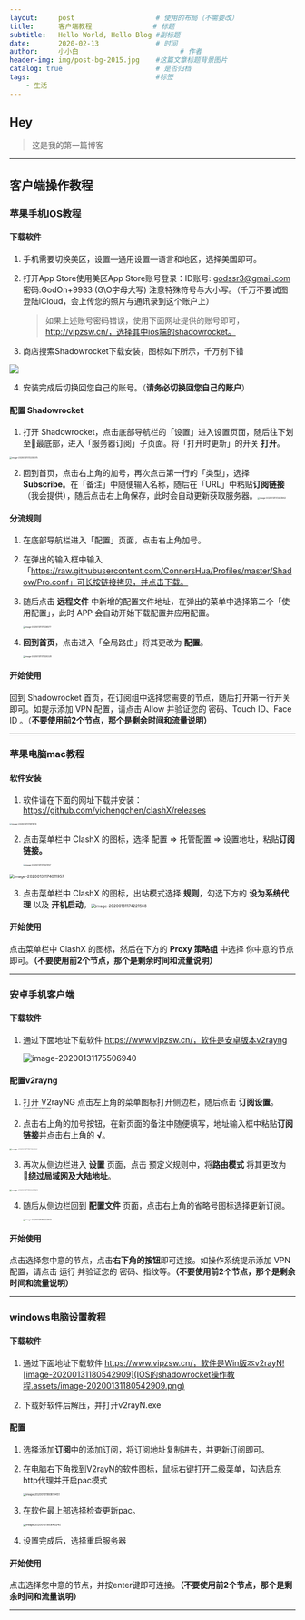 ```yaml
---
layout:     post   				    # 使用的布局（不需要改）
title:      客户端教程 				# 标题 
subtitle:   Hello World, Hello Blog #副标题
date:       2020-02-13 				# 时间
author:     小小白 						# 作者
header-img: img/post-bg-2015.jpg 	#这篇文章标题背景图片
catalog: true 						# 是否归档
tags:								#标签
    - 生活
---
```


## Hey
>这是我的第一篇博客

---





## **客户端操作教程**

### 苹果手机IOS教程

#### 下载软件

1. 手机需要切换美区，设置—通用设置—语言和地区，选择美国即可。

2. 打开App Store使用美区App Store账号登录：ID账号: [godssr3@gmail.com](mailto:godssr3@gmail.com) 密码:GodOn+9933 (G\O字母大写) 注意特殊符号与大小写。（千万不要试图登陆iCloud，会上传您的照片与通讯录到这个账户上）

   > 如果上述账号密码错误，使用下面网址提供的账号即可，http://vipzsw.cn/，选择其中ios端的shadowrocket。

3. 商店搜索Shadowrocket下载安装，图标如下所示，千万别下错

![](IOS的shadowrocket操作教程.assets/image-20200131171617397.png)

4. 安装完成后切换回您自己的账号。（**请务必切换回您自己的账户**）

#### 配置 Shadowrocket

1. 打开 Shadowrocket，点击底部导航栏的「设置」进入设置页面，随后往下划至最底部，进入「服务器订阅」子页面。将「打开时更新」的开关 **打开**。

<img src="IOS的shadowrocket操作教程.assets/image-20200131172230075.png" alt="image-20200131172230075" style="zoom: 25%;" />



2. 回到首页，点击右上角的加号，再次点击第一行的「类型」，选择 **Subscribe**。在「备注」中随便输入名称，随后在「URL」中粘贴**订阅链接**（我会提供），随后点击右上角保存，此时会自动更新获取服务器。<img src="IOS的shadowrocket操作教程.assets/image-20200131172403962.png" alt="image-20200131172403962" style="zoom: 25%;" />



#### 分流规则

1. 在底部导航栏进入「配置」页面，点击右上角加号。

2. 在弹出的输入框中输入「https://raw.githubusercontent.com/ConnersHua/Profiles/master/Shadow/Pro.conf」可长按链接拷贝，并点击下载。

3. 随后点击 **远程文件** 中新增的配置文件地址，在弹出的菜单中选择第二个「使用配置」，此时 APP 会自动开始下载配置并应用配置。

   <img src="IOS的shadowrocket操作教程.assets/image-20200131173226577.png" alt="image-20200131173226577" style="zoom:25%;" />

4. **回到首页**，点击进入「全局路由」将其更改为 **配置**。

   <img src="IOS的shadowrocket操作教程.assets/image-20200131173320228.png" alt="image-20200131173320228" style="zoom:25%;" />

#### 开始使用

回到 Shadowrocket 首页，在订阅组中选择您需要的节点，随后打开第一行开关即可。如提示添加 VPN 配置，请点击 Allow 并验证您的 密码、Touch ID、Face ID 。（**不要使用前2个节点，那个是剩余时间和流量说明）**

---

### 苹果电脑mac教程

#### 软件安装

1. 软件请在下面的网址下载并安装：https://github.com/yichengchen/clashX/releases

<img src="IOS的shadowrocket操作教程.assets/image-20200131173811613.png" alt="image-20200131173811613" style="zoom:25%;" />

2. 点击菜单栏中 ClashX 的图标，选择 配置 => 托管配置 => 设置地址，粘贴**订阅链接。**

   <img src="IOS的shadowrocket操作教程.assets/image-20200131173941767.png" alt="image-20200131173941767" style="zoom:25%;" />

<img src="IOS的shadowrocket操作教程.assets/image-20200131174011957.png" alt="image-20200131174011957" style="zoom: 50%;" />



3. 点击菜单栏中 ClashX 的图标，出站模式选择 **规则**，勾选下方的 **设为系统代理** 以及 **开机启动**。<img src="IOS的shadowrocket操作教程.assets/image-20200131174221568.png" alt="image-20200131174221568" style="zoom:50%;" />

#### 开始使用

点击菜单栏中 ClashX 的图标，然后在下方的 **Proxy 策略组** 中选择 你中意的节点即可。**（不要使用前2个节点，那个是剩余时间和流量说明）**

---

### 安卓手机客户端

#### 下载软件

1. 通过下面地址下载软件 https://www.vipzsw.cn/，软件是安卓版本v2rayng

   ![image-20200131175506940](IOS的shadowrocket操作教程.assets/image-20200131175506940.png)

#### 配置v2rayng

1. 打开 V2rayNG 点击左上角的菜单图标打开侧边栏，随后点击 **订阅设置**。<img src="IOS的shadowrocket操作教程.assets/image-20200131180024514.png" alt="image-20200131180024514" style="zoom:25%;" />

2. 点击右上角的加号按钮，在新页面的备注中随便填写，地址输入框中粘贴**订阅链接**并点击右上角的 **√**。

<img src="IOS的shadowrocket操作教程.assets/image-20200131180124556.png" alt="image-20200131180124556" style="zoom:25%;" />

3. 再次从侧边栏进入 **设置** 页面，点击 预定义规则中，将**路由模式** 将其更改为 **绕过局域网及大陆地址**。

<img src="IOS的shadowrocket操作教程.assets/image-20200131180229820.png" alt="image-20200131180229820" style="zoom:25%;" />



4. 随后从侧边栏回到 **配置文件** 页面，点击右上角的省略号图标选择更新订阅。

   <img src="IOS的shadowrocket操作教程.assets/image-20200131180333873.png" alt="image-20200131180333873" style="zoom:25%;" />



#### 开始使用

点击选择您中意的节点，点击**右下角的按钮**即可连接。如操作系统提示添加 VPN 配置，请点击 运行 并验证您的 密码、指纹等。**（不要使用前2个节点，那个是剩余时间和流量说明）**

---

### windows电脑设置教程

#### 下载软件

1. 通过下面地址下载软件 https://www.vipzsw.cn/，软件是Win版本v2rayN![image-20200131180542909](IOS的shadowrocket操作教程.assets/image-20200131180542909.png)

2. 下载好软件后解压，并打开v2rayN.exe

#### 配置

1. 选择添加**订阅**中的添加订阅，将订阅地址复制进去，并更新订阅即可。

2. 在电脑右下角找到V2rayN的软件图标，鼠标右键打开二级菜单，勾选启东http代理并开启pac模式

   <img src="IOS的shadowrocket操作教程.assets/image-20200131180814451.png" alt="image-20200131180814451" style="zoom: 33%;" />

3. 在软件最上部选择检查更新pac。

   <img src="IOS的shadowrocket操作教程.assets/image-20200131180840245.png" alt="image-20200131180840245" style="zoom: 33%;" />

4. 设置完成后，选择重启服务器

#### 开始使用

点击选择您中意的节点，并按enter键即可连接。**（不要使用前2个节点，那个是剩余时间和流量说明）**

---


